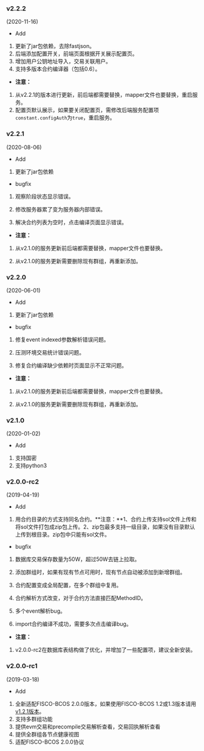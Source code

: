 ### v2.2.2

(2020-11-16)

- Add

1. 更新了jar包依赖，去除fastjson。
2. 后端添加配置开关，前端页面根据开关展示配置页。
3. 增加用户公钥地址导入，交易关联用户。
4. 支持多版本合约编译器（包括0.6）。

- **注意：**

1. 从v2.2.1的版本进行更新，前后端都需要替换，mapper文件也要替换，重启服务。
2. 配置页默认展示，如果要关闭配置页，需修改后端服务配置项`constant.configAuth`为`true`，重启服务。

### v2.2.1

(2020-08-06)

- Add

1. 更新了jar包依赖


- bugfix

1. 观察阶段状态显示错误。

2. 修改服务器累了变为服务器内部错误。

3. 解决合约列表为空时，点击编译页面显示错误。

- **注意：**

1. 从v2.1.0的服务更新前后端都需要替换，mapper文件也要替换。

2. 从v2.1.0的服务更新需要删除现有群组，再重新添加。


### v2.2.0

(2020-06-01)

- Add

1. 更新了jar包依赖


- bugfix

1. 修复event indexed参数解析错误问题。

2. 压测环境交易统计错误问题。

3. 修复合约编译缺少依赖时页面显示不正常问题。

- **注意：**

1. 从v2.1.0的服务更新前后端都需要替换，mapper文件也要替换。

2. 从v2.1.0的服务更新需要删除现有群组，再重新添加。


### v2.1.0

(2020-01-02)

- Add

1. 支持国密
1. 支持python3

### v2.0.0-rc2

(2019-04-19)

- Add

1. 用合约目录的方式支持同名合约。**注意：**1、合约上传支持sol文件上传和将sol文件打包成zip包上传。2、zip包最多支持一级目录，如果没有目录默认上传到根目录。zip包中只能有sol文件。


- bugfix

1. 数据库交易保存数量为50W，超过50W去链上拉取。

2. 添加群组时，如果有现有节点可用时，现有节点自动被添加到新增群组。

3. 合约配置变成全局配置，在多个群组中复用。

4. 合约解析方式改变，对于合约方法直接匹配MethodID。

5. 多个event解析bug。

6. import合约编译不成功，需要多次点击编译bug。


- **注意：**

1. v2.0.0-rc2在数据库表结构做了优化，并增加了一些配置项，建议全新安装。

   

### v2.0.0-rc1

(2019-03-18)

- Add

1. 全新适配FISCO-BCOS 2.0.0版本，如果使用FISCO-BCOS 1.2或1.3版本请用[v1.2.1版本](https://github.com/FISCO-BCOS/fisco-bcos-browser/releases/tag/v1.2.1)。
2. 支持多群组功能
3. 提供evm交易和precompile交易解析查看，交易回执解析查看
4. 提供全群组各节点健康视图
5. 适配FISCO-BCOS 2.0.0协议
